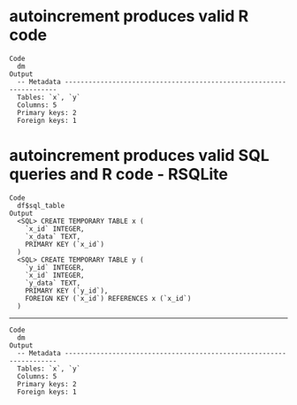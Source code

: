 # autoincrement produces valid R code

    Code
      dm
    Output
      -- Metadata --------------------------------------------------------------------
      Tables: `x`, `y`
      Columns: 5
      Primary keys: 2
      Foreign keys: 1

# autoincrement produces valid SQL queries and R code - RSQLite

    Code
      df$sql_table
    Output
      <SQL> CREATE TEMPORARY TABLE x (
        `x_id` INTEGER,
        `x_data` TEXT,
        PRIMARY KEY (`x_id`)
      )
      <SQL> CREATE TEMPORARY TABLE y (
        `y_id` INTEGER,
        `x_id` INTEGER,
        `y_data` TEXT,
        PRIMARY KEY (`y_id`),
        FOREIGN KEY (`x_id`) REFERENCES x (`x_id`)
      )

---

    Code
      dm
    Output
      -- Metadata --------------------------------------------------------------------
      Tables: `x`, `y`
      Columns: 5
      Primary keys: 2
      Foreign keys: 1

